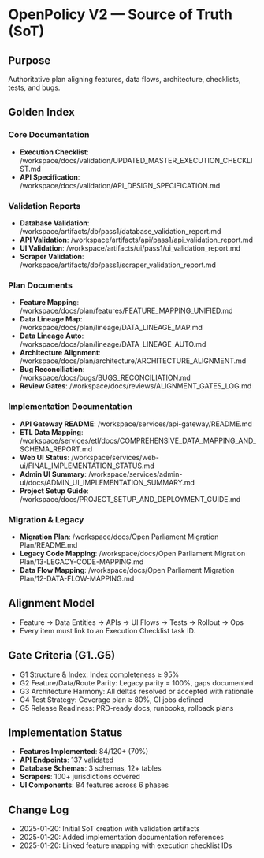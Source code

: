 # OpenPolicy V2 — Source of Truth (SoT)

## Purpose
Authoritative plan aligning features, data flows, architecture, checklists, tests, and bugs.

## Golden Index

### Core Documentation
- **Execution Checklist**: /workspace/docs/validation/UPDATED_MASTER_EXECUTION_CHECKLIST.md
- **API Specification**: /workspace/docs/validation/API_DESIGN_SPECIFICATION.md

### Validation Reports
- **Database Validation**: /workspace/artifacts/db/pass1/database_validation_report.md
- **API Validation**: /workspace/artifacts/api/pass1/api_validation_report.md
- **UI Validation**: /workspace/artifacts/ui/pass1/ui_validation_report.md
- **Scraper Validation**: /workspace/artifacts/db/pass1/scraper_validation_report.md

### Plan Documents
- **Feature Mapping**: /workspace/docs/plan/features/FEATURE_MAPPING_UNIFIED.md
- **Data Lineage Map**: /workspace/docs/plan/lineage/DATA_LINEAGE_MAP.md
- **Data Lineage Auto**: /workspace/docs/plan/lineage/DATA_LINEAGE_AUTO.md
- **Architecture Alignment**: /workspace/docs/plan/architecture/ARCHITECTURE_ALIGNMENT.md
- **Bug Reconciliation**: /workspace/docs/bugs/BUGS_RECONCILIATION.md
- **Review Gates**: /workspace/docs/reviews/ALIGNMENT_GATES_LOG.md

### Implementation Documentation
- **API Gateway README**: /workspace/services/api-gateway/README.md
- **ETL Data Mapping**: /workspace/services/etl/docs/COMPREHENSIVE_DATA_MAPPING_AND_SCHEMA_REPORT.md
- **Web UI Status**: /workspace/services/web-ui/FINAL_IMPLEMENTATION_STATUS.md
- **Admin UI Summary**: /workspace/services/admin-ui/docs/ADMIN_UI_IMPLEMENTATION_SUMMARY.md
- **Project Setup Guide**: /workspace/docs/PROJECT_SETUP_AND_DEPLOYMENT_GUIDE.md

### Migration & Legacy
- **Migration Plan**: /workspace/docs/Open Parliament Migration Plan/README.md
- **Legacy Code Mapping**: /workspace/docs/Open Parliament Migration Plan/13-LEGACY-CODE-MAPPING.md
- **Data Flow Mapping**: /workspace/docs/Open Parliament Migration Plan/12-DATA-FLOW-MAPPING.md

## Alignment Model
- Feature → Data Entities → APIs → UI Flows → Tests → Rollout → Ops
- Every item must link to an Execution Checklist task ID.

## Gate Criteria (G1..G5)
- G1 Structure & Index: Index completeness ≥ 95%
- G2 Feature/Data/Route Parity: Legacy parity = 100%, gaps documented
- G3 Architecture Harmony: All deltas resolved or accepted with rationale
- G4 Test Strategy: Coverage plan ≥ 80%, CI jobs defined
- G5 Release Readiness: PRD-ready docs, runbooks, rollback plans

## Implementation Status
- **Features Implemented**: 84/120+ (70%)
- **API Endpoints**: 137 validated
- **Database Schemas**: 3 schemas, 12+ tables
- **Scrapers**: 100+ jurisdictions covered
- **UI Components**: 84 features across 6 phases

## Change Log
- 2025-01-20: Initial SoT creation with validation artifacts
- 2025-01-20: Added implementation documentation references
- 2025-01-20: Linked feature mapping with execution checklist IDs